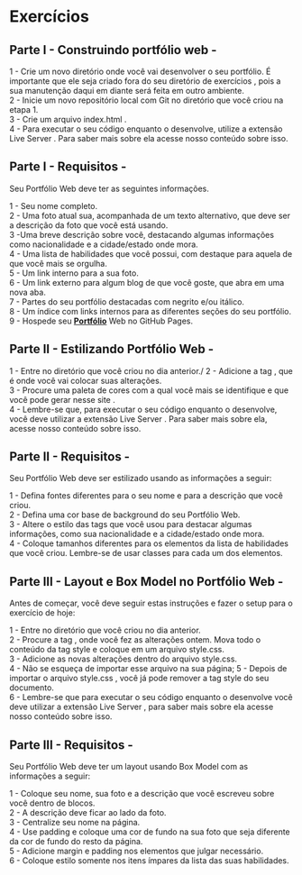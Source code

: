  # Exercícios

## Parte I - Construindo portfólio web -


1 - Crie um novo diretório onde você vai desenvolver o seu portfólio. É importante que ele seja criado fora do seu diretório de exercícios , pois a sua manutenção daqui em diante será feita em outro ambiente.\
2 - Inicie um novo repositório local com Git no diretório que você criou na etapa 1.\
3 - Crie um arquivo index.html .\
4 - Para executar o seu código enquanto o desenvolve, utilize a extensão Live Server . Para saber mais sobre ela acesse nosso conteúdo sobre isso.


## Parte I - Requisitos -

Seu Portfólio Web deve ter as seguintes informações.

1 - Seu nome completo.\
2 - Uma foto atual sua, acompanhada de um texto alternativo, que deve ser a descrição da foto que você está usando.\
3 -Uma breve descrição sobre você, destacando algumas informações como nacionalidade e a cidade/estado onde mora.\
4 - Uma lista de habilidades que você possui, com destaque para aquela de que você mais se orgulha.\
5 - Um link interno para a sua foto.\
6 - Um link externo para algum blog de que você goste, que abra em uma nova aba.\
7 - Partes do seu portfólio destacadas com negrito e/ou itálico.\
8 - Um índice com links internos para as diferentes seções do seu portfólio. 
9 - Hospede seu __[Portfólio](https://lucaslimape.github.io/)__ Web no GitHub Pages.

## Parte II - Estilizando Portfólio Web -

1 - Entre no diretório que você criou no dia anterior./
2 - Adicione a tag <style></style> , que é onde você vai colocar suas alterações.\
3 - Procure uma paleta de cores com a qual você mais se identifique e que você pode gerar nesse site .\
4 - Lembre-se que, para executar o seu código enquanto o desenvolve, você deve utilizar a extensão Live Server . Para saber mais sobre ela, acesse nosso conteúdo sobre isso.

## Parte II - Requisitos -

Seu Portfólio Web deve ser estilizado usando as informações a seguir:

1 - Defina fontes diferentes para o seu nome e para a descrição que você criou.\
2 - Defina uma cor base de background do seu Portfólio Web.\
3 - Altere o estilo das tags que você usou para destacar algumas informações, como sua nacionalidade e a cidade/estado onde mora.\
4 - Coloque tamanhos diferentes para os elementos da lista de habilidades que você criou. Lembre-se de usar classes para cada um dos elementos.

## Parte III - Layout e Box Model no Portfólio Web -

Antes de começar, você deve seguir estas instruções e fazer o setup para o exercício de hoje:

1 - Entre no diretório que você criou no dia anterior.\
2 - Procure a tag <style></style> , onde você fez as alterações ontem. Mova todo o conteúdo da tag style e coloque em um arquivo style.css.\
3 - Adicione as novas alterações dentro do arquivo style.css.\
4 - Não se esqueça de importar esse arquivo na sua página;
5 - Depois de importar o arquivo style.css , você já pode remover a tag style do seu documento.\
6 - Lembre-se que para executar o seu código enquanto o desenvolve você deve utilizar a extensão Live Server , para saber mais sobre ela acesse nosso conteúdo sobre isso.

## Parte III - Requisitos -

Seu Portfólio Web deve ter um layout usando Box Model com as informações a seguir:

1 - Coloque seu nome, sua foto e a descrição que você escreveu sobre você dentro de blocos.\
2 - A descrição deve ficar ao lado da foto.\
3 - Centralize seu nome na página.\
4 - Use padding e coloque uma cor de fundo na sua foto que seja diferente da cor de fundo do resto da página.\
5 - Adicione margin e padding nos elementos que julgar necessário.\
6 - Coloque estilo somente nos itens ímpares da lista das suas habilidades.





